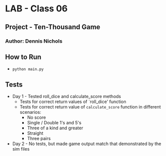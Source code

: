 # LAB - Class 06

## Project - Ten-Thousand Game
### Author: Dennis Nichols

## How to Run

- `python main.py`

## Tests

- Day 1 - Tested roll_dice and calculate_score methods
  - Tests for correct return values of `roll_dice' function
  - Tests for correct return value of `calculate_score` function in different scenarios:
    - No score
    - Single / Double 1's and 5's
    - Three of a kind and greater
    - Straight
    - Three pairs
- Day 2 - No tests, but made game output match that demonstrated by the sim files